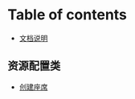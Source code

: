 # Table of contents

* [文档说明](README.md)

## 资源配置类

* [创建座席](zi-yuan-pei-zhi-lei/chuang-jian-zuo-xi.md)

